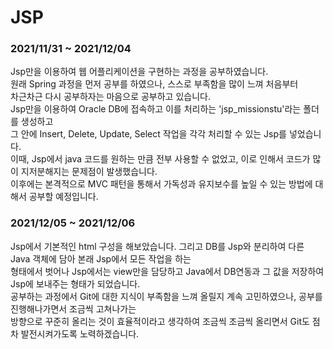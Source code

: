 # JSP

### 2021/11/31 ~ 2021/12/04
Jsp만을 이용하여 웹 어플리케이션을 구현하는 과정을 공부하였습니다.  
원래 Spring 과정을 먼저 공부를 하였으나, 스스로 부족함을 많이 느껴 처음부터  
차근차근 다시 공부하자는 마음으로 공부하고 있습니다.  
Jsp만을 이용하여 Oracle DB에 접속하고 이를 처리하는 'jsp_missionstu'라는 폴더를 생성하고  
그 안에 Insert, Delete, Update, Select 작업을 각각 처리할 수 있는 Jsp를 넣었습니다.  
이때, Jsp에서 java 코드를 원하는 만큼 전부 사용할 수 없었고, 이로 인해서 코드가 많이 지저분해지는 문제점이 발생했습니다.  
이후에는 본격적으로 MVC 패턴을 통해서 가독성과 유지보수를 높일 수 있는 방법에 대해서 공부할 예정입니다.

### 2021/12/05 ~ 2021/12/06
Jsp에서 기본적인 html 구성을 해보았습니다.
그리고 DB를 Jsp와 분리하여 다른 Java 객체에 담아 본래 Jsp에서 모든 작업을 하는  
형태에서 벗어나 Jsp에서는 view만을 담당하고 Java에서 DB연동과 그 값을 저장하여 Jsp에 보내주는 형태가 되었습니다.  
공부하는 과정에서 Git에 대한 지식이 부족함을 느껴 올릴지 계속 고민하였으나, 공부를 진행해나가면서 조금씩 고쳐나가는  
방향으로 꾸준히 올리는 것이 효율적이라고 생각하여 조금씩 조금씩 올리면서 Git도 점차 발전시켜가도록 노력하겠습니다.